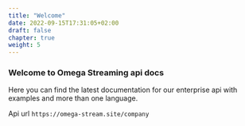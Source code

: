 ```yaml
---
title: "Welcome"
date: 2022-09-15T17:31:05+02:00
draft: false
chapter: true
weight: 5
---
```


### Welcome to Omega Streaming api docs

Here you can find the latest documentation for our enterprise api with examples and more than one language.

Api url `https://omega-stream.site/company`